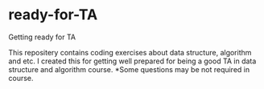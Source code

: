 # ready-for-TA
Getting ready for TA

This repositery contains coding exercises about data structure, algorithm and etc.
I created this for getting well prepared for being a good TA in data structure and algorithm course. 
*Some questions may be not required in course. 
